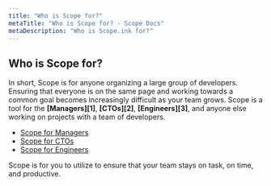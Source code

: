 ```yaml
---
title: "Who is Scope for?"
metaTitle: "Who is Scope for? - Scope Docs"
metaDescription: "Who is Scope.ink for?"
---
```


## Who is Scope for?

In short, Scope is for anyone organizing a large group of developers. Ensuring that everyone is on the same page and working towards a common goal becomes increasingly difficult as your team grows. Scope is a tool for the **[Managers][1]**, **[CTOs][2]**, **[Engineers][3]**, and anyone else working on projects with a team of developers.

- [Scope for Managers](https://scope.ink)
- [Scope for CTOs](https://scope.ink)
- [Scope for Engineers](https://scope.ink)


Scope is for you to utilize to ensure that your team stays on task, on time, and productive.
